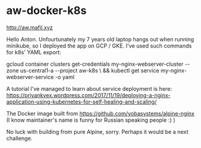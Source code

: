 # aw-docker-k8s
http://aw.mafil.xyz

Hello Anton. Unfourtunately my 7 years old laptop hangs out when running minikube, so I deployed the app on GCP / GKE. I've used such commands for k8s' YAML export:

gcloud container clusters get-credentials my-nginx-webserver-cluster --zone us-central1-a --project aw-k8s \ 
&& kubectl get service my-nginx-webserver-service -o yaml

A tutorial I've managed to learn about service deployment is here:
https://priyankvex.wordpress.com/2017/11/19/deploying-a-nginx-application-using-kubernetes-for-self-healing-and-scaling/

The Docker image built from https://github.com/yobasystems/alpine-nginx (I know maintainer's name is funny for Russian speaking people :) )

No luck with building from pure Alpine, sorry. Perhaps it would be a next challenge.

